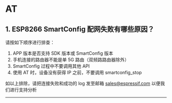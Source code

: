 # AT

<style>
body {counter-reset: h2}
  h2 {counter-reset: h3}
  h2:before {counter-increment: h2; content: counter(h2) ". "}
  h3:before {counter-increment: h3; content: counter(h2) "." counter(h3) ". "}
  h2.nocount:before, h3.nocount:before, { content: ""; counter-increment: none }
</style>

## ESP8266 SmartConfig 配⽹失败有哪些原因？

请按如下顺序进⾏排查：
1. APP 版本是否⽀持 SDK 版本或 SmartConfig 版本
2. ⼿机连接的路由器不能是单 5G 路由（双频路路由器除外）
3. SmartConfig 过程中不要调⽤其他 API 
4. 使⽤ AT 时，设备没有获得 IP 之前，不要调⽤ smartconfig_stop

如以上排除，请把连接失败和成功的 log 发至邮箱 sales@espressif.com 以便我们进行⽀持分析

---
